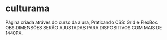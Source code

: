 # culturama
Página criada atráves do curso da alura, Praticando CSS: Grid e FlexBox.
OBS:DIMENSÕES SERÃO AJUSTADAS PARA DISPOSITIVOS COM MAIS DE 1440PX.
